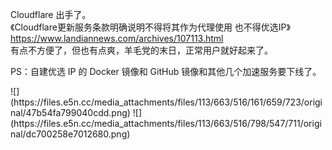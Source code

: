 <p>Cloudflare 出手了。<br />《Cloudflare更新服务条款明确说明不得将其作为代理使用 也不得优选IP》<br /><a href="https://www.landiannews.com/archives/107113.html" target="_blank" rel="nofollow noopener" translate="no"><span class="invisible">https://www.</span><span class="ellipsis">landiannews.com/archives/10711</span><span class="invisible">3.html</span></a><br />有点不方便了，但也有点爽，羊毛党的末日，正常用户就好起来了。</p><p>PS：自建优选 IP 的 Docker 镜像和 GitHub 镜像和其他几个加速服务要下线了。</p>
![](https://files.e5n.cc/media_attachments/files/113/663/516/161/659/723/original/47b54fa799040cdd.png)
![](https://files.e5n.cc/media_attachments/files/113/663/516/798/547/711/original/dc700258e7012680.png)